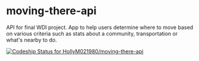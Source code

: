 moving-there-api
================

API for final WDI project. App to help users determine where to move based on various criteria such as stats about a community, transportation or what's nearby to do.

[ ![Codeship Status for HollyM021980/moving-there-api](https://codeship.com/projects/a7c0deb0-5ef1-0132-0868-26da4da4e979/status)](https://codeship.com/projects/51476)
